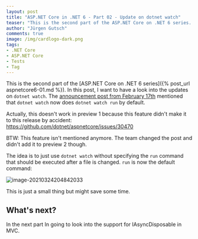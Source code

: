 ```yaml
---
layout: post
title: "ASP.NET Core in .NET 6 - Part 02 - Update on dotnet watch"
teaser: "This is the second part of the ASP.NET Core on .NET 6 series. In this post, I want to have a look into the updates on dotnet watch."
author: "Jürgen Gutsch"
comments: true
image: /img/cardlogo-dark.png
tags: 
- .NET Core
- ASP.NET Core
- Tests
- Tag
---
```


This is the second part of the [ASP.NET Core on .NET 6 series]({% post_url aspnetcore6-01.md %}). In this post, I want to have a look into the updates on `dotnet watch`. The [announcement post from February 17th](https://devblogs.microsoft.com/aspnet/asp-net-core-updates-in-net-6-preview-1/) mentioned that `dotnet watch` now does `dotnet watch run` by default.

Actually, this doesn't work in preview 1 because this feature didn't make it to this release by accident: https://github.com/dotnet/aspnetcore/issues/30470

BTW: This feature isn't mentioned anymore. The team changed the post and didn't add it to preview 2 though.

The idea is to just use `dotnet watch` without specifying the `run` command that should be executed after a file is changed. `run` is now the default command:

![image-20210324204842033](C:\Users\webma\AppData\Roaming\Typora\typora-user-images\image-20210324204842033.png)

This is just a small thing but might save some time.

## What's next?

In the next part In going to look into the support for IAsyncDisposable in MVC.